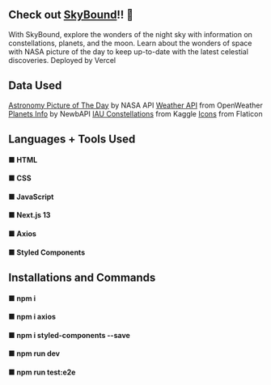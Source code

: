 ## Check out [SkyBound](https://skyboundapp.vercel.app/)!! 💫
With SkyBound, explore the wonders of the night sky with information on constellations, planets, and the moon. Learn about the wonders of space with NASA picture of the day to keep up-to-date with the latest celestial discoveries.
Deployed by Vercel

## Data Used
[Astronomy Picture of The Day](https://github.com/OpenGenus/nasa-api/tree/master/src) by NASA API
[Weather API](https://openweathermap.org/current) from OpenWeather
[Planets Info](https://rapidapi.com/newbAPIOfficial/api/planets-info-by-newbapi/) by NewbAPI
[IAU Constellations](https://www.kaggle.com/datasets/stpeteishii/iau-designated-constellations?select=constellation.csv) from Kaggle
[Icons](https://www.flaticon.com/) from Flaticon

## Languages + Tools Used
#### ■ HTML
#### ■ CSS
#### ■ JavaScript
#### ■ Next.js 13
#### ■ Axios
#### ■ Styled Components

## Installations and Commands
#### ■ npm i
#### ■ npm i axios
#### ■ npm i styled-components --save
#### ■ npm run dev
#### ■ npm run test:e2e

